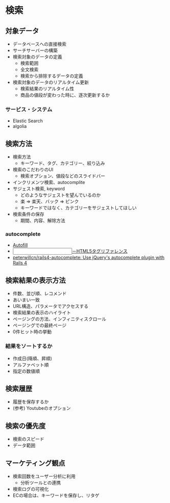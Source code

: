 # 検索

## 対象データ

* データベースへの直接検索
* サーチサーバーの構築
* 検索対象のデータの定義
	* 検索範囲
	* 全文検索
	* 検索から排除するデータの定義
* 検索対象のデータのリアルタイム更新
	* 検索結果のリアルタイム性
	* 商品の値段が変わった時に、逐次更新するか

### サービス・システム

* Elastic Search
* algolia

## 検索方法

* 検索方法
	* キーワード、タグ、カテゴリー、絞り込み
* 検索のこだわりのUI
	* 検索オプション、値段などのスライドバー
* インクリメンツ検索、autocomplite
* サジェスト検索, keyword
	* どのようなサジェストを望んでいるのか
	* 楽 => 楽天、バック => ピンク
	* キーワードではなく、カテゴリーをサジェストしてほしい
* 検索条件の保存
	* 期間、内容、解除方法

### autocomplete

* [Autofill](https://html.spec.whatwg.org/multipage/forms.html#autofill)
* [<input autocomplete>－HTML5タグリファレンス](http://www.htmq.com/html5/input_autocomplete.shtml)
* [peterwillcn/rails4-autocomplete: Use jQuery's autocomplete plugin with Rails 4](https://github.com/peterwillcn/rails4-autocomplete)

## 検索結果の表示方法

* 件数、並び順、レコメンド
* あいまい一致
* URL構造、パラメータでアクセスする
* 検索結果の表示のハイライト
* ページングの方法、インフィニティスクロール
* ページングでの最終ページ
* 0件ヒット時の挙動

### 結果をソートするか

* 作成日(降順、昇順)
* アルファベット順
* 指定の数値順

## 検索履歴

* 履歴を保存するか
* (参考) Youtubeのオプション

## 検索の優先度

* 検索のスピード
* データ範囲

## マーケティング観点

* 検索回数をユーザー分析に利用
	* 分析ツールとの連携
* 検索ログの可視化
* ECの場合は、キーワードを保存し、リタゲ
